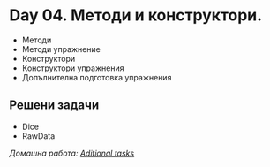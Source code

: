 # Day 04. Методи и конструктори.
- Методи
- Методи упражнение
- Конструктори
- Конструктори упражнения
- Допълнителна подготовка упражнения

## Решени задачи
- Dice
- RawData

_Домашна работа: [Aditional tasks](06.%20Допълнителна%20подготовка%20упражнения.pdf)_